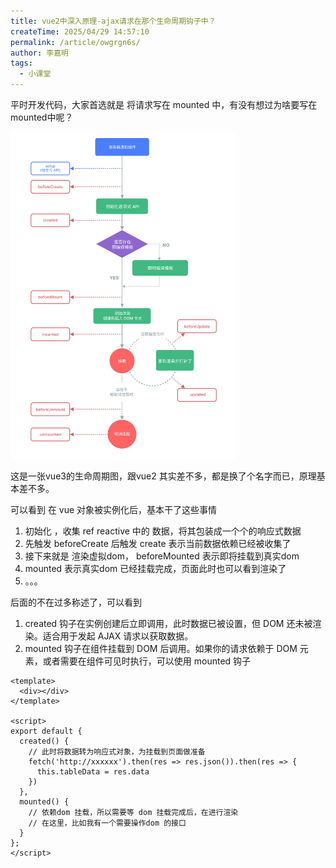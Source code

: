 ```yaml
---
title: vue2中深入原理-ajax请求在那个生命周期钩子中？
createTime: 2025/04/29 14:57:10
permalink: /article/owgrgn6s/
author: 李嘉明
tags:
  - 小课堂
---
```



平时开发代码，大家首选就是 将请求写在 mounted 中，有没有想过为啥要写在mounted中呢？


<img title='生命周期' src='./lifecycle.png' width='360px' />


这是一张vue3的生命周期图，跟vue2 其实差不多，都是换了个名字而已，原理基本差不多。


可以看到 在 vue 对象被实例化后，基本干了这些事情 
1. 初始化 ，收集 ref reactive 中的 数据，将其包装成一个个的响应式数据 
2. 先触发 beforeCreate  后触发 create 表示当前数据依赖已经被收集了
3. 接下来就是 渲染虚拟dom， beforeMounted 表示即将挂载到真实dom
4. mounted 表示真实dom 已经挂载完成，页面此时也可以看到渲染了
6. 。。。


后面的不在过多称述了，可以看到 

1. created 钩子在实例创建后立即调用，此时数据已被设置，但 DOM 还未被渲染。适合用于发起 AJAX 请求以获取数据。
2. mounted 钩子在组件挂载到 DOM 后调用。如果你的请求依赖于 DOM 元素，或者需要在组件可见时执行，可以使用 mounted 钩子


```vue
<template>
  <div></div>
</template>

<script>
export default {
  created() {
    // 此时将数据转为响应式对象，为挂载到页面做准备
    fetch('http://xxxxxx').then(res => res.json()).then(res => {
      this.tableData = res.data
    })
  },
  mounted() {
    // 依赖dom 挂载，所以需要等 dom 挂载完成后，在进行渲染
    // 在这里，比如我有一个需要操作dom 的接口
  }  
};
</script>
```